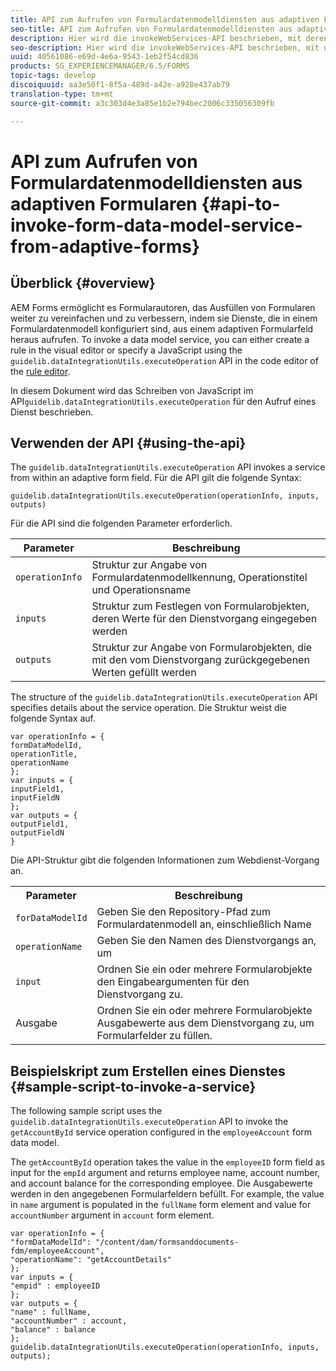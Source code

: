 ```yaml
---
title: API zum Aufrufen von Formulardatenmodelldiensten aus adaptiven Formularen
seo-title: API zum Aufrufen von Formulardatenmodelldiensten aus adaptiven Formularen
description: Hier wird die invokeWebServices-API beschrieben, mit deren Hilfe Sie Webdienste aufrufen können, die in einem Feld eines adaptiven Formulars in WSDL geschrieben wurden.
seo-description: Hier wird die invokeWebServices-API beschrieben, mit deren Hilfe Sie Webdienste aufrufen können, die in einem Feld eines adaptiven Formulars in WSDL geschrieben wurden.
uuid: 40561086-e69d-4e6a-9543-1eb2f54cd836
products: SG_EXPERIENCEMANAGER/6.5/FORMS
topic-tags: develop
discoiquuid: aa3e50f1-8f5a-489d-a42e-a928e437ab79
translation-type: tm+mt
source-git-commit: a3c303d4e3a85e1b2e794bec2006c335056309fb

---
```



# API zum Aufrufen von Formulardatenmodelldiensten aus adaptiven Formularen {#api-to-invoke-form-data-model-service-from-adaptive-forms}

## Überblick {#overview}

AEM Forms ermöglicht es Formularautoren, das Ausfüllen von Formularen weiter zu vereinfachen und zu verbessern, indem sie Dienste, die in einem Formulardatenmodell konfiguriert sind, aus einem adaptiven Formularfeld heraus aufrufen. To invoke a data model service, you can either create a rule in the visual editor or specify a JavaScript using the `guidelib.dataIntegrationUtils.executeOperation` API in the code editor of the [rule editor](/help/forms/using/rule-editor.md).

In diesem Dokument wird das Schreiben von JavaScript im API`guidelib.dataIntegrationUtils.executeOperation` für den Aufruf eines Dienst beschrieben.

## Verwenden der API {#using-the-api}

The `guidelib.dataIntegrationUtils.executeOperation` API invokes a service from within an adaptive form field. Für die API gilt die folgende Syntax:

```
guidelib.dataIntegrationUtils.executeOperation(operationInfo, inputs, outputs)
```

Für die API sind die folgenden Parameter erforderlich.

| Parameter | Beschreibung |
|---|---|
| `operationInfo` | Struktur zur Angabe von Formulardatenmodellkennung, Operationstitel und Operationsname |
| `inputs` | Struktur zum Festlegen von Formularobjekten, deren Werte für den Dienstvorgang eingegeben werden |
| `outputs` | Struktur zur Angabe von Formularobjekten, die mit den vom Dienstvorgang zurückgegebenen Werten gefüllt werden |

The structure of the `guidelib.dataIntegrationUtils.executeOperation` API specifies details about the service operation. Die Struktur weist die folgende Syntax auf.

```
var operationInfo = {
formDataModelId,
operationTitle,
operationName
};
var inputs = {
inputField1,
inputFieldN
};
var outputs = {
outputField1,
outputFieldN
}
```

Die API-Struktur gibt die folgenden Informationen zum Webdienst-Vorgang an.

<table>
 <tbody>
  <tr>
   <th>Parameter</th>
   <th>Beschreibung</th>
  </tr>
  <tr>
   <td><code>forDataModelId</code></td>
   <td>Geben Sie den Repository-Pfad zum Formulardatenmodell an, einschließlich Name</td>
  </tr>
  <tr>
   <td><code>operationName</code></td>
   <td>Geben Sie den Namen des Dienstvorgangs an, um</td>
  </tr>
  <tr>
   <td><code>input</code></td>
   <td>Ordnen Sie ein oder mehrere Formularobjekte den Eingabeargumenten für den Dienstvorgang zu.</td>
  </tr>
  <tr>
   <td>Ausgabe</td>
   <td>Ordnen Sie ein oder mehrere Formularobjekte Ausgabewerte aus dem Dienstvorgang zu, um Formularfelder zu füllen.<br />  </td>
  </tr>
 </tbody>
</table>

## Beispielskript zum Erstellen eines Dienstes {#sample-script-to-invoke-a-service}

The following sample script uses the `guidelib.dataIntegrationUtils.executeOperation` API to invoke the `getAccountById` service operation configured in the `employeeAccount` form data model.

The `getAccountById` operation takes the value in the `employeeID` form field as input for the `empId` argument and returns employee name, account number, and account balance for the corresponding employee. Die Ausgabewerte werden in den angegebenen Formularfeldern befüllt. For example, the value in `name` argument is populated in the `fullName` form element and value for `accountNumber` argument in `account` form element.

```
var operationInfo = {
"formDataModelId": "/content/dam/formsanddocuments-fdm/employeeAccount",
"operationName": "getAccountDetails"
};
var inputs = {
"empid" : employeeID
};
var outputs = {
"name" : fullName,
"accountNumber" : account,
"balance" : balance
};
guidelib.dataIntegrationUtils.executeOperation(operationInfo, inputs, outputs);
```


